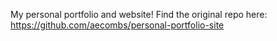 My personal portfolio and website!
Find the original repo here: https://github.com/aecombs/personal-portfolio-site
